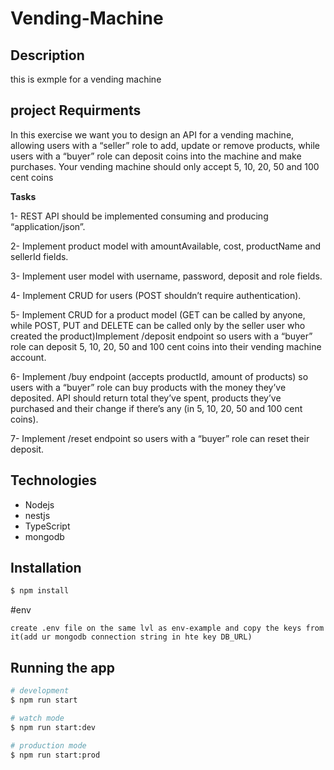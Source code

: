# Vending-Machine



## Description

  this is exmple for a vending machine 

## project Requirments
In this exercise we want you to design an API for a vending machine, allowing users
with a “seller” role to add, update or remove products, while users with a “buyer” role
can deposit coins into the machine and make purchases. Your vending machine
should only accept 5, 10, 20, 50 and 100 cent coins

**Tasks**

1- REST API should be implemented consuming and producing
“application/json”.

2- Implement product model with amountAvailable, cost, productName and
sellerId fields.

3- Implement user model with username, password, deposit and role fields.

4- Implement CRUD for users (POST shouldn’t require authentication).

5- Implement CRUD for a product model (GET can be called by anyone, while
POST, PUT and DELETE can be called only by the seller user who created the
product)Implement /deposit endpoint so users with a “buyer” role can deposit 5, 10,
20, 50 and 100 cent coins into their vending machine account.

6- Implement /buy endpoint (accepts productId, amount of products) so users
with a “buyer” role can buy products with the money they’ve deposited. API
should return total they’ve spent, products they’ve purchased and their
change if there’s any (in 5, 10, 20, 50 and 100 cent coins).

7- Implement /reset endpoint so users with a “buyer” role can reset their
deposit.

## Technologies
- Nodejs
- nestjs
- TypeScript
- mongodb


## Installation

```bash
$ npm install
```
#env
```
create .env file on the same lvl as env-example and copy the keys from it(add ur mongodb connection string in hte key DB_URL)
```
## Running the app

```bash
# development
$ npm run start

# watch mode
$ npm run start:dev

# production mode
$ npm run start:prod
```

